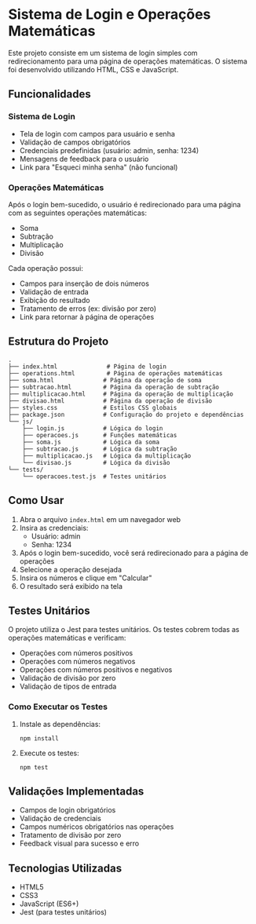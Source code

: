 # Sistema de Login e Operações Matemáticas

Este projeto consiste em um sistema de login simples com redirecionamento para uma página de operações matemáticas. O sistema foi desenvolvido utilizando HTML, CSS e JavaScript.

## Funcionalidades

### Sistema de Login
- Tela de login com campos para usuário e senha
- Validação de campos obrigatórios
- Credenciais predefinidas (usuário: admin, senha: 1234)
- Mensagens de feedback para o usuário
- Link para "Esqueci minha senha" (não funcional)

### Operações Matemáticas
Após o login bem-sucedido, o usuário é redirecionado para uma página com as seguintes operações matemáticas:
- Soma
- Subtração
- Multiplicação
- Divisão

Cada operação possui:
- Campos para inserção de dois números
- Validação de entrada
- Exibição do resultado
- Tratamento de erros (ex: divisão por zero)
- Link para retornar à página de operações

## Estrutura do Projeto

```
.
├── index.html              # Página de login
├── operations.html         # Página de operações matemáticas
├── soma.html              # Página da operação de soma
├── subtracao.html         # Página da operação de subtração
├── multiplicacao.html     # Página da operação de multiplicação
├── divisao.html           # Página da operação de divisão
├── styles.css             # Estilos CSS globais
├── package.json           # Configuração do projeto e dependências
└── js/
    ├── login.js           # Lógica do login
    ├── operacoes.js       # Funções matemáticas
    ├── soma.js            # Lógica da soma
    ├── subtracao.js       # Lógica da subtração
    ├── multiplicacao.js   # Lógica da multiplicação
    └── divisao.js         # Lógica da divisão
└── tests/
    └── operacoes.test.js  # Testes unitários
```

## Como Usar

1. Abra o arquivo `index.html` em um navegador web
2. Insira as credenciais:
   - Usuário: admin
   - Senha: 1234
3. Após o login bem-sucedido, você será redirecionado para a página de operações
4. Selecione a operação desejada
5. Insira os números e clique em "Calcular"
6. O resultado será exibido na tela

## Testes Unitários

O projeto utiliza o Jest para testes unitários. Os testes cobrem todas as operações matemáticas e verificam:

- Operações com números positivos
- Operações com números negativos
- Operações com números positivos e negativos
- Validação de divisão por zero
- Validação de tipos de entrada

### Como Executar os Testes

1. Instale as dependências:
   ```
   npm install
   ```

2. Execute os testes:
   ```
   npm test
   ```

## Validações Implementadas

- Campos de login obrigatórios
- Validação de credenciais
- Campos numéricos obrigatórios nas operações
- Tratamento de divisão por zero
- Feedback visual para sucesso e erro

## Tecnologias Utilizadas

- HTML5
- CSS3
- JavaScript (ES6+)
- Jest (para testes unitários) 